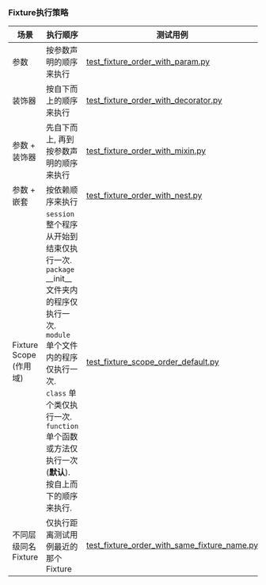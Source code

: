 ### Fixture执行策略  

|场景|执行顺序|测试用例|
|---|---|---|
|参数|按参数声明的顺序来执行|[test_fixture_order_with_param.py](./fixtures/test_fixture_order_with_param.py)|    
|装饰器|按自下而上的顺序来执行|[test_fixture_order_with_decorator.py](./fixtures/test_fixture_order_with_decorator.py)|
|参数 + 装饰器|先自下而上, 再到按参数声明的顺序来执行|[test_fixture_order_with_mixin.py](./fixtures/test_fixture_order_with_mixin.py)|
|参数 + 嵌套|按依赖顺序来执行|[test_fixture_order_with_nest.py](./fixtures/test_fixture_order_with_nest.py)|
|Fixture Scope (作用域)|`session` 整个程序从开始到结束仅执行一次.<br/>`package` __init__文件夹内的程序仅执行一次.<br/>`module` 单个文件内的程序仅执行一次.<br/>`class` 单个类仅执行一次.<br/>`function` 单个函数或方法仅执行一次(**默认**).<br/>按自上而下的顺序来执行.|[test_fixture_scope_order_default.py](./fixtures/scope_default/test_fixture_scope_order_default.py)|
|不同层级同名Fixture|仅执行距离测试用例最近的那个Fixture|[test_fixture_order_with_same_fixture_name.py](./fixtures/multi_conftest/same_fixture_name/subdir/test_fixture_order_with_same_fixture_name.py)|

